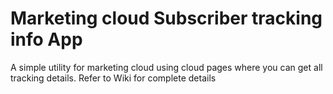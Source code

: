 # Marketing cloud Subscriber tracking info App
A simple utility for marketing cloud using cloud pages where you can get all tracking details.
Refer to Wiki for complete details

